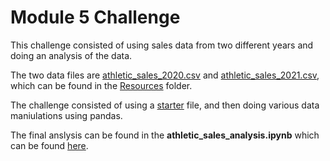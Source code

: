 # Module 5 Challenge

This challenge consisted of using sales data from two different years and doing an analysis of the data.

The two data files are [athletic_sales_2020.csv](https://github.com/mikeyms1/athletic_sales_analysis/blob/main/Resources/athletic_sales_2020.csv) and [athletic_sales_2021.csv](https://github.com/mikeyms1/athletic_sales_analysis/blob/main/Resources/athletic_sales_2021.csv), which can be found in the [Resources](https://github.com/mikeyms1/athletic_sales_analysis/tree/main/Resources) folder.

The challenge consisted of using a [starter](https://github.com/mikeyms1/athletic_sales_analysis/blob/main/athletic_sales_analysis_starter_code.ipynb) file, and  then doing various data maniulations using pandas.

The final anslysis can be found in the **athletic_sales_analysis.ipynb** which can be found [here](https://github.com/mikeyms1/athletic_sales_analysis/blob/main/athletic_sales_analysis.ipynb).



